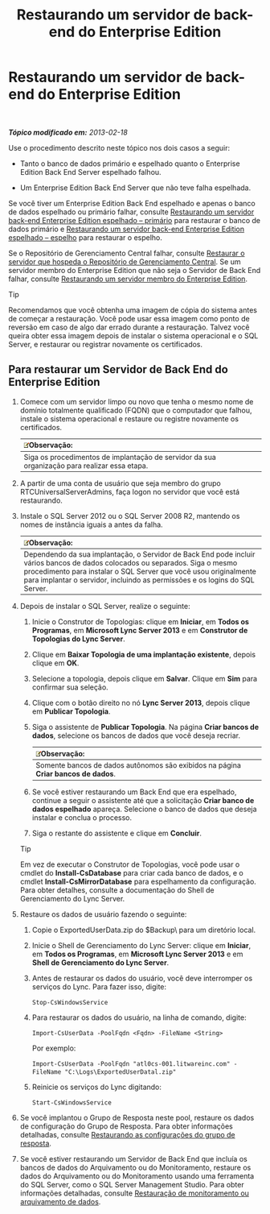 ﻿---
title: Restaurando um servidor de back-end do Enterprise Edition
TOCTitle: Restaurando um servidor de back-end do Enterprise Edition
ms:assetid: 1450eb4e-3315-4d02-8f02-6e1791fb1550
ms:mtpsurl: https://technet.microsoft.com/pt-br/library/Hh202163(v=OCS.15)
ms:contentKeyID: 52057557
ms.date: 05/19/2016
mtps_version: v=OCS.15
ms.translationtype: HT
---

# Restaurando um servidor de back-end do Enterprise Edition

 

_**Tópico modificado em:** 2013-02-18_

Use o procedimento descrito neste tópico nos dois casos a seguir:

  - Tanto o banco de dados primário e espelhado quanto o Enterprise Edition Back End Server espelhado falhou.

  - Um Enterprise Edition Back End Server que não teve falha espelhada.

Se você tiver um Enterprise Edition Back End espelhado e apenas o banco de dados espelhado ou primário falhar, consulte [Restaurando um servidor back-end Enterprise Edition espelhado – primário](lync-server-2013-restoring-a-mirrored-enterprise-edition-back-end-server-primary.md) para restaurar o banco de dados primário e [Restaurando um servidor back-end Enterprise Edition espelhado – espelho](lync-server-2013-restoring-a-mirrored-enterprise-edition-back-end-server-mirror.md) para restaurar o espelho.

Se o Repositório de Gerenciamento Central falhar, consulte [Restaurar o servidor que hospeda o Repositório de Gerenciamento Central](lync-server-2013-restoring-the-server-hosting-the-central-management-store.md). Se um servidor membro do Enterprise Edition que não seja o Servidor de Back End falhar, consulte [Restaurando um servidor membro do Enterprise Edition](lync-server-2013-restoring-an-enterprise-edition-member-server.md).


> [!TIP]
> Recomendamos que você obtenha uma imagem de cópia do sistema antes de começar a restauração. Você pode usar essa imagem como ponto de reversão em caso de algo dar errado durante a restauração. Talvez você queira obter essa imagem depois de instalar o sistema operacional e o SQL Server, e restaurar ou registrar novamente os certificados.



## Para restaurar um Servidor de Back End do Enterprise Edition

1.  Comece com um servidor limpo ou novo que tenha o mesmo nome de domínio totalmente qualificado (FQDN) que o computador que falhou, instale o sistema operacional e restaure ou registre novamente os certificados.
    
    <table>
    <thead>
    <tr class="header">
    <th><img src="images/Gg425756.note(OCS.15).gif" title="note" alt="note" />Observação:</th>
    </tr>
    </thead>
    <tbody>
    <tr class="odd">
    <td>Siga os procedimentos de implantação de servidor da sua organização para realizar essa etapa.</td>
    </tr>
    </tbody>
    </table>


2.  A partir de uma conta de usuário que seja membro do grupo RTCUniversalServerAdmins, faça logon no servidor que você está restaurando.

3.  Instale o SQL Server 2012 ou o SQL Server 2008 R2, mantendo os nomes de instância iguais a antes da falha.
    
    <table>
    <thead>
    <tr class="header">
    <th><img src="images/Gg425756.note(OCS.15).gif" title="note" alt="note" />Observação:</th>
    </tr>
    </thead>
    <tbody>
    <tr class="odd">
    <td>Dependendo da sua implantação, o Servidor de Back End pode incluir vários bancos de dados colocados ou separados. Siga o mesmo procedimento para instalar o SQL Server que você usou originalmente para implantar o servidor, incluindo as permissões e os logins do SQL Server.</td>
    </tr>
    </tbody>
    </table>


4.  Depois de instalar o SQL Server, realize o seguinte:
    
    1.  Inicie o Construtor de Topologias: clique em **Iniciar**, em **Todos os Programas**, em **Microsoft Lync Server 2013** e em **Construtor de Topologias do Lync Server**.
    
    2.  Clique em **Baixar Topologia de uma implantação existente**, depois clique em **OK**.
    
    3.  Selecione a topologia, depois clique em **Salvar**. Clique em **Sim** para confirmar sua seleção.
    
    4.  Clique com o botão direito no nó **Lync Server 2013**, depois clique em **Publicar Topologia**.
    
    5.  Siga o assistente de **Publicar Topologia**. Na página **Criar bancos de dados**, selecione os bancos de dados que você deseja recriar.
        
        <table>
        <thead>
        <tr class="header">
        <th><img src="images/Gg425756.note(OCS.15).gif" title="note" alt="note" />Observação:</th>
        </tr>
        </thead>
        <tbody>
        <tr class="odd">
        <td>Somente bancos de dados autônomos são exibidos na página <strong>Criar bancos de dados</strong>.</td>
        </tr>
        </tbody>
        </table>
    
    6.  Se você estiver restaurando um Back End que era espelhado, continue a seguir o assistente até que a solicitação **Criar banco de dados espelhado** apareça. Selecione o banco de dados que deseja instalar e conclua o processo.
    
    7.  Siga o restante do assistente e clique em **Concluir**.
    

    > [!TIP]
    > Em vez de executar o Construtor de Topologias, você pode usar o cmdlet do <STRONG>Install-CsDatabase</STRONG> para criar cada banco de dados, e o cmdlet <STRONG>Install-CsMirrorDatabase</STRONG> para espelhamento da configuração. Para obter detalhes, consulte a documentação do Shell de Gerenciamento do Lync Server.



5.  Restaure os dados de usuário fazendo o seguinte:
    
    1.  Copie o ExportedUserData.zip do $Backup\\ para um diretório local.
    
    2.  Inicie o Shell de Gerenciamento do Lync Server: clique em **Iniciar**, em **Todos os Programas**, em **Microsoft Lync Server 2013** e em **Shell de Gerenciamento do Lync Server**.
    
    3.  Antes de restaurar os dados do usuário, você deve interromper os serviços do Lync. Para fazer isso, digite:
        
            Stop-CsWindowsService
    
    4.  Para restaurar os dados do usuário, na linha de comando, digite:
        
            Import-CsUserData -PoolFqdn <Fqdn> -FileName <String>
        
        Por exemplo:
        
            Import-CsUserData -PoolFqdn "atl0cs-001.litwareinc.com" -FileName "C:\Logs\ExportedUserDatal.zip"
    
    5.  Reinicie os serviços do Lync digitando:
        
            Start-CsWindowsService

6.  Se você implantou o Grupo de Resposta neste pool, restaure os dados de configuração do Grupo de Resposta. Para obter informações detalhadas, consulte [Restaurando as configurações do grupo de resposta](lync-server-2013-restoring-response-group-settings.md).

7.  Se você estiver restaurando um Servidor de Back End que incluía os bancos de dados do Arquivamento ou do Monitoramento, restaure os dados do Arquivamento ou do Monitoramento usando uma ferramenta do SQL Server, como o SQL Server Management Studio. Para obter informações detalhadas, consulte [Restauração de monitoramento ou arquivamento de dados](lync-server-2013-restoring-monitoring-or-archiving-data.md).

